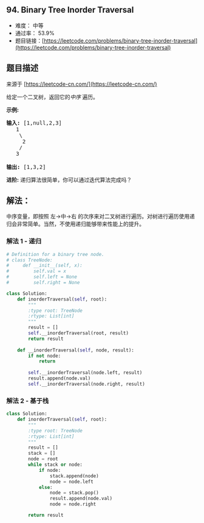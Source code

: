 ## 94. Binary Tree Inorder Traversal

- 难度： 中等
- 通过率： 53.9%
- 题目链接：[https://leetcode.com/problems/binary-tree-inorder-traversal](https://leetcode.com/problems/binary-tree-inorder-traversal)


## 题目描述

来源于 [https://leetcode-cn.com/](https://leetcode-cn.com/)

<p>给定一个二叉树，返回它的<em>中序&nbsp;</em>遍历。</p>

<p><strong>示例:</strong></p>

<pre><strong>输入:</strong> [1,null,2,3]
   1
    \
     2
    /
   3

<strong>输出:</strong> [1,3,2]</pre>

<p><strong>进阶:</strong>&nbsp;递归算法很简单，你可以通过迭代算法完成吗？</p>


## 解法：

中序变量，即按照 左->中->右 的次序来对二叉树进行遍历。对树进行遍历使用递归会非常简单。当然，不使用递归能够带来性能上的提升。

### 解法 1 - 递归

```python
# Definition for a binary tree node.
# class TreeNode:
#     def __init__(self, x):
#         self.val = x
#         self.left = None
#         self.right = None

class Solution:
    def inorderTraversal(self, root):
        """
        :type root: TreeNode
        :rtype: List[int]
        """
        result = []
        self.__inorderTraversal(root, result)
        return result
        
    def __inorderTraversal(self, node, result):
        if not node:
            return
        
        self.__inorderTraversal(node.left, result)
        result.append(node.val)
        self.__inorderTraversal(node.right, result)
```

### 解法 2 - 基于栈


```python
class Solution:
    def inorderTraversal(self, root):
        """
        :type root: TreeNode
        :rtype: List[int]
        """
        result = []
        stack = []
        node = root
        while stack or node:
            if node:
                stack.append(node)
                node = node.left
            else:
                node = stack.pop()
                result.append(node.val)
                node = node.right

        return result
```